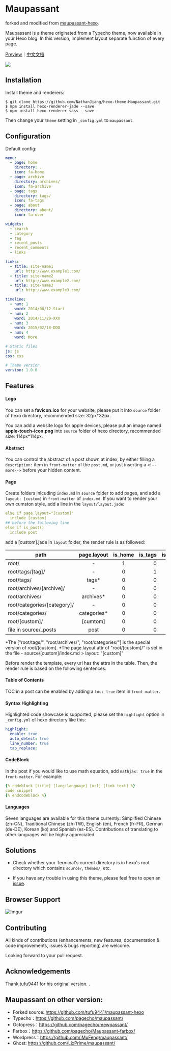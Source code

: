 # Maupassant

forked and modified from [maupassant-hexo](https://github.com/tufu9441/maupassant-hexo).

Maupassant is a theme originated from a Typecho theme, now available in your Hexo blog. In this version, implement layout separate function of every page.

[Preview](http://www.jiangyu.me)｜[中文文档](https://www.haomwei.com/technology/maupassant-hexo.html)


![](http://www.jiangyu.me/source/img/hexo.png)

## Installation
Install theme and renderers:

```shell
$ git clone https://github.com/NathanJiang/hexo-theme-Maupassant.git
$ npm install hexo-renderer-jade --save
$ npm install hexo-renderer-sass --save
```

Then change your `theme` setting in `_config.yml` to `maupassant`.

## Configuration
Default config:

```YAML
menu:
  - page: home
    directory: .
    icon: fa-home
  - page: archive
    directory: archives/
    icon: fa-archive
  - page: tags
    directory: tags/
    icon: fa-tags
  - page: about
    directory: about/
    icon: fa-user

widgets:
  - search
  - category
  - tag
  - recent_posts
  - recent_comments
  - links

links:
  - title: site-name1
    url: http://www.example1.com/
  - title: site-name2
    url: http://www.example2.com/
  - title: site-name3
    url: http://www.example3.com/

timeline:
  - num: 1
    word: 2014/06/12-Start
  - num: 2
    word: 2014/11/29-XXX
  - num: 3
    word: 2015/02/18-DDD
  - num: 4
    word: More

# Static files
js: js
css: css

# Theme version
version: 1.0.0
```

## Features
#### Logo
You can set a **favicon.ico** for your website, please put it into  `source` folder of hexo directory, recommended size: 32px*32px.

You can add a website logo for apple devices, please put an image named **apple-touch-icon.png** into `source` folder of hexo directory, recommended size: 114px*114px.

#### Abstract
You can control the abstract of a post shown at index, by either filling a `description:` item in `front-matter` of the `post.md`, or just inserting a `<!--more-->` before your hidden content.

#### Page
Create folders inlcuding `index.md` in `source` folder to add pages, and add a `layout: [custom]` in `front-matter` of `index.md`. If you want to render your own cumston style, add a line in the `layout/layout.jade`:
```YAML
else if page.layout="[custom]"
  include [custom]
## before the following line
else if is_post()
  include post
```
add a [custom].jade in `layout` folder, the render rule is as followed:

| path                           |page.layout  | is_home | is_tags | is_archive | is_category | is_post | is_page |
| -------------------------------|:-----------:|:-------:|--------:|:----------:|------------:|:-------:|:-------:|
| root/                          |      -      |    1    |    0    |     0      |      0      |    0    |    0    | 
| root/tags/[tag]/               |      -      |    0    |    1    |     0      |      0      |    0    |    0    | 
| root/tags/                     |    tags*    |    0    |    0    |     0      |      0      |    0    |    1    |
| root/archives/[archive]/       |      -      |    0    |    0    |     1      |      0      |    0    |    0    |
| root/archives/                 |  archives*  |    0    |    0    |     0      |      0      |    0    |    1    |
| root/categories/[category]/    |      -      |    0    |    0    |     0      |      1      |    0    |    0    |
| root/categories/               | categories* |    0    |    0    |     0      |      0      |    0    |    1    |
| root/[custom]/                 |   [cumtom]  |    0    |    0    |     0      |      0      |    0    |    1    |
| file in source/_posts          |     post    |    0    |    0    |     0      |      0      |    1    |    0    |

\*The ["root/tags/", "root/archives/", "root/categories/"] is the special version of root/[custom]. 
\*The page.layout attr of "root/[custom]/" is set in the file - source/[custom]/index.md > layout: "[custom]"
 
Before render the template, every url has the attrs in the table. Then, the render rule is based on the following sentences.

#### Table of Contents
TOC in a post can be enabled by adding a `toc: true` item in `front-matter`.

#### Syntax Highlighting
Highlighted code showcase is supported, please set the `highlight` option in `_config.yml` of hexo directory like this:

```YAML
highlight:
  enable: true
  auto_detect: true
  line_number: true
  tab_replace:
```

#### CodeBlock
In the post if you would like to use math equation, add `mathjax: true` in the `front-matter`. For example:

```YAML
{% codeblock [title] [lang:language] [url] [link text] %}
code snippet
{% endcodeblock %}
```

#### Languages
Seven languages are available for this theme currently: Simplified Chinese (zh-CN), Traditional Chinese (zh-TW), English (en), French (fr-FR), German (de-DE), Korean (ko) and Spanish (es-ES). Contributions of translating to other languages will be highly appreciated.

## Solutions
- Check whether your Terminal's current directory is in hexo's root directory which contains `source/`, `themes/`, etc.

- If you have any trouble in using this theme, please feel free to open an [issue](https://github.com/tufu9441/maupassant-hexo/issues).

## Browser Support
![Imgur](http://i.imgur.com/iO9L5ty.png)

## Contributing
All kinds of contributions (enhancements, new features, documentation & code improvements, issues & bugs reporting) are welcome.

Looking forward to your pull request.

## Acknowledgements
Thank [tufu9441](https://www.haomwei.com) for his original version.
.
## Maupassant on other version:
+ Forked source: https://github.com/tufu9441/maupassant-hexo
+ Typecho：https://github.com/pagecho/maupassant/
+ Octopress：https://github.com/pagecho/mewpassant/
+ Farbox：https://github.com/pagecho/Maupassant-farbox/
+ Wordpress：https://github.com/iMuFeng/maupassant/
+ Ghost: https://github.com/LjxPrime/maupassant/
